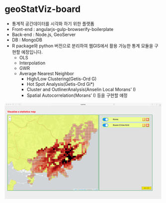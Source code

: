 # geoStatViz-board

- 통계적 공간데이터를 시각화 하기 위한 플랫폼
- Front-end : angularjs-gulp-browserify-boilerplate
- Back-end : Node.js, GeoServer
- DB : MongoDB
- R package와 python 버전으로 분리하여 웹GIS에서 활용 가능한 통계 모듈을 구현할 예정입니다.
  * OLS
  * Interpolation
  * GWR 
  * Average Nearest Neighbor
    * High/Low Clustering(Getis-Ord G) 
    * Hot Spot Analysis(Getis-Ord Gi*)
    * Cluster and OutlinerAnalysis(Anselin Local Morans' I)
    * Spatial Autocorrelation(Morans’ I) 등을 구현할 얘정


![sample-01](./app/images/sample/sample-01.png)